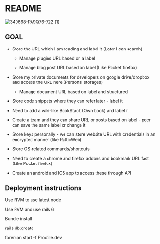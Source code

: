 # README

![340668-PA9Q76-722 (1)](https://user-images.githubusercontent.com/50949606/69701059-0b023900-1112-11ea-83a0-18aa92cbf9ba.jpg)

## GOAL
* Store the URL which I am reading and label it (Later I can search)

  * Manage plugins URL based on a label
  
  * Manage blog post URL based on label (Like Pocket firefox)

* Store my private documents for developers on google drive/dropbox and access the URL here (Personal storages)

  * Manage document URL based on label and structured

* Store code snippets where they can refer later - label it

* Need to add a wiki-like BookStack (Own book) and label it

* Create a team and they can share URL or posts based on label - peer can save the same label or change it

* Store keys personally - we can store website URL with credentials in an encrypted manner (like RatticWeb)

* Store OS-related commands/shortcuts

* Need to create a chrome and firefox addons and bookmark URL fast (Like Pocket firefox)

* Create an android and IOS app to access these through API

## Deployment instructions 

  Use NVM to use latest node

  Use RVM and use rails 6

  Bundle install

  rails db:create

  foreman start -f Procfile.dev

